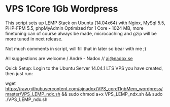 VPS 1Core 1Gb Wordpress
=========================

This script sets up LEMP Stack on Ubuntu (14.04x64) with Nginx, MySql 5.5, PHP-FPM 5.5, phpMyAdmin
Optimized for 1 Core - 1024 MB, more finetuning can of course always be made, microcaching and gzip will be more tuned in next release.

Not much comments in script, will fill that in later so bear with me ;)

All suggestions are welcome / André - Nadox // aj@nadox.se

Quick Setup:
Login to the Ubuntu Server 14.04.1 LTS VPS you have created, then just run:

wget https://raw.githubusercontent.com/ajnadox/VPS_core11gbMem_wordpress/master/VPS_LEMP_ndx.sh && sudo chmod a+x VPS_LEMP_ndx.sh && sudo ./VPS_LEMP_ndx.sh
